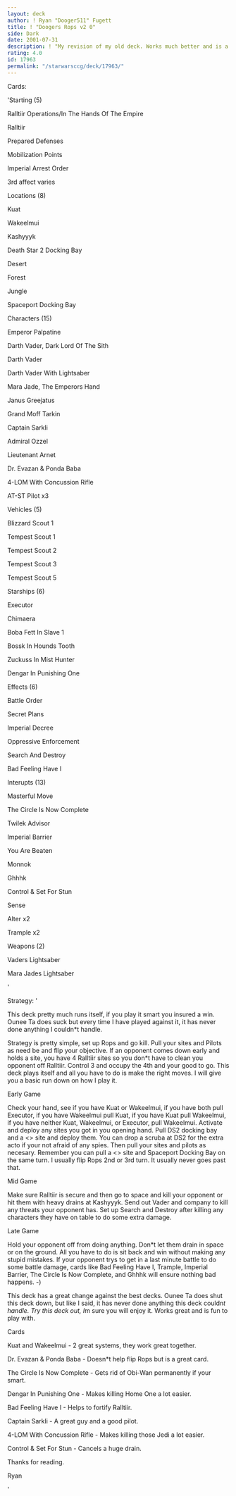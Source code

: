 ```yaml
---
layout: deck
author: ! Ryan "Dooger511" Fugett
title: ! "Doogers Rops v2 0"
side: Dark
date: 2001-07-31
description: ! "My revision of my old deck. Works much better and is a fun deck."
rating: 4.0
id: 17963
permalink: "/starwarsccg/deck/17963/"
---
```

Cards: 

'Starting (5)

Ralltiir Operations/In The Hands Of The Empire

Ralltiir

Prepared Defenses

Mobilization Points

Imperial Arrest Order

3rd affect varies


Locations (8)

Kuat

Wakeelmui

Kashyyyk

Death Star 2 Docking Bay

Desert

Forest

Jungle

Spaceport Docking Bay


Characters (15)

Emperor Palpatine

Darth Vader, Dark Lord Of The Sith

Darth Vader

Darth Vader With Lightsaber

Mara Jade, The Emperors Hand

Janus Greejatus

Grand Moff Tarkin

Captain Sarkli

Admiral Ozzel

Lieutenant Arnet

Dr. Evazan & Ponda Baba

4-LOM With Concussion Rifle

AT-ST Pilot x3


Vehicles (5)

Blizzard Scout 1

Tempest Scout 1

Tempest Scout 2

Tempest Scout 3

Tempest Scout 5


Starships (6)

Executor

Chimaera

Boba Fett In Slave 1

Bossk In Hounds Tooth

Zuckuss In Mist Hunter

Dengar In Punishing One


Effects (6)

Battle Order

Secret Plans

Imperial Decree

Oppressive Enforcement

Search And Destroy

Bad Feeling Have I


Interupts (13)

Masterful Move

The Circle Is Now Complete

Twilek Advisor

Imperial Barrier

You Are Beaten

Monnok

Ghhhk

Control & Set For Stun

Sense

Alter x2

Trample x2


Weapons (2)

Vaders Lightsaber

Mara Jades Lightsaber


'

Strategy: '

This deck pretty much runs itself, if you play it smart you insured a win. Ounee Ta does suck but every time I have played against it, it has never done anything I couldn*t handle. 


Strategy is pretty simple, set up Rops and go kill. Pull your sites and Pilots as need be and flip your objective. If an opponent comes down early and holds a site, you have 4 Ralltiir sites so you don*t have to clean you opponent off Ralltiir. Control 3 and occupy the 4th and your good to go. This deck plays itself and all you have to do is make the right moves. I will give you a basic run down on how I play it.


Early Game

Check your hand, see if you have Kuat or Wakeelmui, if you have both pull Executor, if you have Wakeelmui pull Kuat, if you have Kuat pull Wakeelmui, if you have neither Kuat, Wakeelmui, or Executor, pull Wakeelmui. Activate and deploy any sites you got in you opening hand. Pull DS2 docking bay and a <> site and deploy them. You can drop a scruba at DS2 for the extra acto if your not afraid of any spies. Then pull your sites and pilots as necesary. Remember you can pull a <> site and Spaceport Docking Bay on the same turn. I usually flip Rops 2nd or 3rd turn. It usually never goes past that.


Mid Game

Make sure Ralltiir is secure and then go to space and kill your opponent or hit them with heavy drains at Kashyyyk. Send out Vader and company to kill any threats your opponent has. Set up Search and Destroy after killing any characters they have on table to do some extra damage.


Late Game

Hold your opponent off from doing anything. Don*t let them drain in space or on the ground. All you have to do is sit back and win without making any stupid mistakes. If your opponent trys to get in a last minute battle to do some battle damage, cards like Bad Feeling Have I, Trample, Imperial Barrier, The Circle Is Now Complete, and Ghhhk will ensure nothing bad happens. -)


This deck has a great change against the best decks. Ounee Ta does shut this deck down, but like I said, it has never done anything this deck couldn*t handle. Try this deck out, I*m sure you will enjoy it. Works great and is fun to play with.


Cards

Kuat and Wakeelmui - 2 great systems, they work great together.

Dr. Evazan & Ponda Baba - Doesn*t help flip Rops but is a great card.

The Circle Is Now Complete - Gets rid of Obi-Wan permanently if your smart.

Dengar In Punishing One - Makes killing Home One a lot easier.

Bad Feeling Have I - Helps to fortify Ralltiir.

Captain Sarkli - A great guy and a good pilot.

4-LOM With Concussion Rifle - Makes killing those Jedi a lot easier.

Control & Set For Stun - Cancels a huge drain.


Thanks for reading.


Ryan

'
